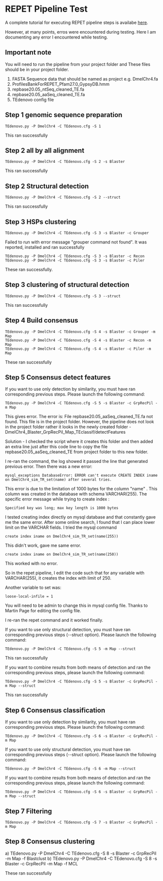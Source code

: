 # REPET Pipeline Test

A complete tutorial for executing REPET pipeline steps is availabe [here](https://urgi.versailles.inra.fr/Tools/REPET/TEdenovo-tuto).

However, at many points, erros were encountered during testing. Here I am documenting any error I encountered while testing.

## Important note

You will need to run the pipeline from your project folder and These files should be in your project folder.

1) FASTA Sequence data that should be named as project e.g. DmelChr4.fa
2) ProfilesBankForREPET_Pfam27.0_GypsyDB.hmm
3) repbase20.05_ntSeq_cleaned_TE.fa
4) repbase20.05_aaSeq_cleaned_TE.fa
5) TEdenovo config file

## Step 1 genomic sequence preparation 

```TEdenovo.py -P DmelChr4 -C TEdenovo.cfg -S 1```

This ran successfully

## Step 2 all by all alignment

```TEdenovo.py -P DmelChr4 -C TEdenovo.cfg -S 2 -s Blaster```

This ran successfully

## Step 2 Structural detection

```TEdenovo.py -P DmelChr4 -C TEdenovo.cfg -S 2 --struct```

This ran successfully

## Step 3 HSPs clustering

```
TEdenovo.py -P DmelChr4 -C TEdenovo.cfg -S 3 -s Blaster -c Grouper
```

Failed to run with error message "grouper command not found". It was reported, installed and ran successfully

```
TEdenovo.py -P DmelChr4 -C TEdenovo.cfg -S 3 -s Blaster -c Recon
TEdenovo.py -P DmelChr4 -C TEdenovo.cfg -S 3 -s Blaster -c Piler
```

These ran successfully.

## Step 3 clustering of structural detection 

```
TEdenovo.py -P DmelChr4 -C TEdenovo.cfg -S 3 --struct
```

This ran successfully

## Step 4 Build consensus

```
TEdenovo.py -P DmelChr4 -C TEdenovo.cfg -S 4 -s Blaster -c Grouper -m Map
TEdenovo.py -P DmelChr4 -C TEdenovo.cfg -S 4 -s Blaster -c Recon -m Map
TEdenovo.py -P DmelChr4 -C TEdenovo.cfg -S 4 -s Blaster -c Piler -m Map
```

These ran successfully

## Step 5 Consensus detect features

If you want to use only detection by similarity, you must have ran corresponding previous steps. Please launch the following command:

```
TEdenovo.py -P DmelChr4 -C TEdenovo.cfg -S 5 -s Blaster -c GrpRecPil -m Map
```

This gives error. The error is:
File repbase20.05_aaSeq_cleaned_TE.fa not found. This file is in the project folder. However, the pipeline does not look in the project folder rather it looks in the newly created folder - DmelChr4_Blaster_GrpRecPil_Map_TEclassif/detectFeatures

Solution - I checked the script where it creates this folder and then added an extra line just after this code line to copy the file repbase20.05_aaSeq_cleaned_TE from project folder to this new folder.

I re-ran the command, the log showed it passed the line that generated previous error. Then there was a new error:

```
mysql_exceptions DatabaseError: ERROR can't execute CREATE INDEX iname on DmelChr4_sim_TR_set(name) after several tries.
```

This error is due to the limitation of 1000 bytes for the column "name" . This column was created in the database with schema VARCHAR(255). The specific error message while trying to create index :

```
Specified key was long; max key length is 1000 bytes
```

I tested creating index directly on mysql database and that constantly gave me the same error. After some online search, I found that I can place lower limit on the VARCHAR fields. I tried the mysql command

```
create index iname on DmelChr4_sim_TR_set(name(255))
```
This didn't work, gave me same error.

```
create index iname on DmelChr4_sim_TR_set(name(250))
```
This worked with no error.

So in the repet pipeline, I edit the code such that for any variable with VARCHAR(255), it creates the index with limit of 250.

Another variable to set was:

```
loose-local-infile = 1
```

You will need to be admin to change this in mysql config file. Thanks to Martin Page for editing the config file.

I re-ran the repet command and it worked finally.

If you want to use only structural detection, you must have ran corresponding previous steps (--struct option). Please launch the following command:

```
TEdenovo.py -P DmelChr4 -C TEdenovo.cfg -S 5 -m Map --struct
```

This ran successfully

If you want to combine results from both means of detection and ran the corresponding previous steps, please launch the following command:
```
TEdenovo.py -P DmelChr4 -C TEdenovo.cfg -S 5 -s Blaster -c GrpRecPil -m Map --struct 
```
This ran successfully

## Step 6 Consensus classification

If you want to use only detection by similarity, you must have ran corresponding previous steps. Please launch the following command:
```
TEdenovo.py -P DmelChr4 -C TEdenovo.cfg -S 6 -s Blaster -c GrpRecPil -m Map
```

If you want to use only structural detection, you must have ran corresponding previous steps (--struct option). Please launch the following command: 
```
TEdenovo.py -P DmelChr4 -C TEdenovo.cfg -S 6 -m Map --struct
```

If you want to combine results from both means of detection and ran the corresponding previous steps, please launch the following command:
```
TEdenovo.py -P DmelChr4 -C TEdenovo.cfg -S 6 -s Blaster -c GrpRecPil -m Map --struct
```

## Step 7 Filtering 

```
TEdenovo.py -P DmelChr4 -C TEdenovo.cfg -S 7 -s Blaster -c GrpRecPil -m Map
```

## Step 8 Consensus clustering

a) TEdenovo.py -P DmelChr4 -C TEdenovo.cfg -S 8 -s Blaster -c GrpRecPil -m Map -f Blastclust
b) TEdenovo.py -P DmelChr4 -C TEdenovo.cfg -S 8 -s Blaster -c GrpRecPil -m Map -f MCL

These ran successfully
